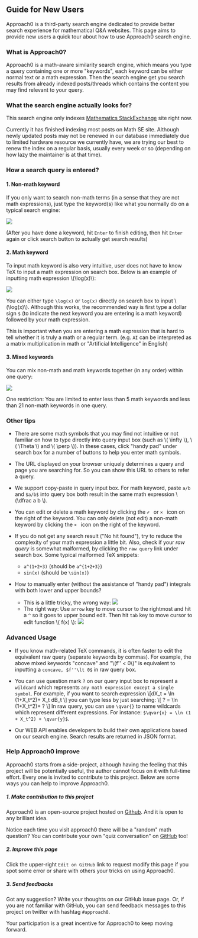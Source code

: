 ## Guide for New Users
Approach0 is a third-party search engine dedicated to provide
better search experience for mathematical Q&A websites.
This page aims to provide new users a quick tour about
how to use Approach0 search engine.

### What is Approach0?
Approach0 is a math-aware similarity search engine, which
means you type a query containing one or more "keywords",
each keyword can be either normal text or a math
expression. Then the search engine get you search
results from already indexed posts/threads which
contains the content you may find relevant to your query.

### What the search engine actually looks for?
This search engine only indexes
[Mathematics StackExchange](http://math.stackexchange.com)
site right now.

Currently it has finished indexing most posts on Math SE site.
Although newly updated posts may not be renewed in our database
immediately due to limited hardware resource we currently have,
we are trying our best to renew the index on a regular basis,
usually every week or so (depending on how lazy the maintainer
is at that time).

### How a search query is entered?

#### 1. Non-math keyword
If you only want to search non-math terms (in a sense that
they are not math expressions), just type the keyword(s) like
what you normally do on a typical search engine:

![](_static/term-query.gif)

(After you have done a keyword, hit `Enter` to finish
editing, then hit `Enter` again or click search button to
actually get search results)

#### 2. Math keyword
To input math keyword is also very intuitive, user does not
have to know TeX to input a math expression on search box.
Below is an example of inputting math expression \\(\log(x)\\):

![](_static/math-query.gif)

You can either type `\log(x)` or `log(x)` directly on search
box to input \\(\log(x)\\). Although this works, the
recommended way is first type a dollar sign `$` (to indicate
the next keyword you are entering is a math keyword) followed
by your math expression.

This is important when you are entering a math expression that
is hard to tell whether it is truly a math or a regular term.
(e.g. `AI` can be interpreted as a matrix multiplication in
math or "Artificial Intelligence" in English)

#### 3. Mixed keywords
You can mix non-math and math keywords together (in any order)
within one query:

![](_static/mix-query.gif)

One restriction: You are limited to enter less than 5 math
keywords and less than 21 non-math keywords in one query.

### Other tips
* There are some math symbols that you may find not intuitive or not familiar on how to type directly into query input box
(such as \\( \infty \\), \\( \Theta \\) and \\( \perp \\)).
In these cases, click "handy pad" under search box for a number
of buttons to help you enter math symbols.

* The URL displayed on your browser uniquely determines a
query and page you are searching for. So you can show this URL
to others to refer a query.

* We support copy-paste in query input box. For math keyword,
paste `a/b` and `$a/b$` into query box both result in the same
math expression \\(\dfrac a b \\).

* You can edit or delete a math keyword by clicking the `✐ `
or `× ` icon on the right of the keyword.
You can only delete (not edit) a non-math keyword by clicking
the `× ` icon on the right of the keyword.

* If you do not get any search result ("No hit found"), try to
reduce the complexity of your math expression a little bit.
Also, check if your *raw query* is somewhat malformed, by
clicking the `raw query` link under search box.
Some typical malformed TeX snippets:
	* `a^(1+2+3)` (should be `a^{1+2+3}`)
	* `sin(x)` (should be `\sin(x)`)

* How to manually enter (without the assistance of "handy pad")
integrals with both lower and upper bounds?
	* This is a little tricky, the wrong way:
	![](_static/intbonds-wrong.gif)
	* The right way: Use `arrow` key to move cursor to the
	rightmost and hit a `^` so it goes to upper bound edit.
	Then hit `tab` key to move cursor to edit function
	\\( f(x) \\):
	![](_static/intbonds-right.gif)


### Advanced Usage
* If you know math-related TeX commands, it is often faster to
edit the equivalent raw query (separate keywords by commas).
For example, the above mixed keywords "concave" and
"\\(f'' < 0\\)" is equivalent to inputting a `concave,
$f''\lt 0$` in raw query box.

* You can use question mark `?` on our query input box to
represent a `wildcard` which represents `any math expression
except a single symbol`.
For example, if you want to search expression
\\[dX_t = \ln (1+X_t^2)+ X_t dB_t \\]
you can type less by just searching:
\\[ ? = \ln (1+X_t^2)+ ? \\]
In raw query, you can use `\qvar{}` to name wildcards which
represent different expressions.
For instance: `$\qvar{x} = \ln (1 + X_t^2) + \qvar{y}$`.

* Our WEB API enables developers to build their own
applications based on our search engine. Search results are
returned in JSON format.

### Help Approach0 improve
Approach0 starts from a side-project, although having the
feeling that this project will be potentially useful, the
author cannot focus on it with full-time effort.
Every one is invited to contribute to this project.
Below are some ways you can help to improve Approach0.

##### 1. Make contribution to this project
Approach0 is an open-source project hosted on
[Github](https://github.com/approach0).
And it is open to any brilliant idea.

Notice each time you visit approach0 there will be a
"random" math question?
You can contribute your own "quiz conversation" on
[GitHub](https://github.com/approach0/search-engine/blob/master/demo/web/quiz-list.js) too!

##### 2. Improve this page
Click the upper-right `Edit on GitHub` link to request
modify this page if you spot some error or share with others
your tricks on using Approach0.

##### 3. Send feedbacks
Got any suggestion? Write your thoughts on our GitHub issue
page. Or, if you are not familiar with GitHub, you can send
feedback messages to this project on twitter with hashtag
`#approach0`.

Your participation is a great incentive for Approach0 to keep
moving forward.
